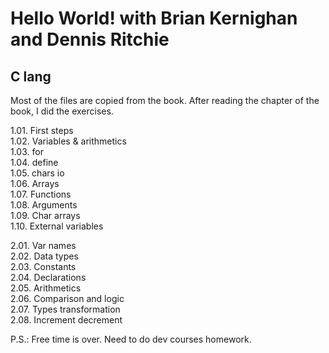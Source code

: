 # Hello World! with Brian Kernighan and Dennis Ritchie

## C lang
Most of the files are copied from the book. After reading the chapter of the book, I did the exercises.

1.01. First steps\
1.02. Variables & arithmetics\
1.03. for\
1.04. define\
1.05. chars io\
1.06. Arrays\
1.07. Functions\
1.08. Arguments\
1.09. Char arrays\
1.10. External variables

2.01. Var names\
2.02. Data types\
2.03. Constants\
2.04. Declarations\
2.05. Arithmetics\
2.06. Comparison and logic\
2.07. Types transformation\
2.08. Increment decrement

P.S.: Free time is over. Need to do dev courses homework.
